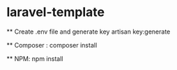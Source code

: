 # laravel-template
 ** Create .env file and generate key
    artisan key:generate
    
** Composer : 
composer install

** NPM:
npm install
